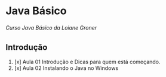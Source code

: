 # Java Básico
###### Curso Java Básico da Loiane Groner

## Introdução

1. [x] Aula 01 Introdução e Dicas para quem está começando.
2. [x] Aula 02 Instalando o Java no Windows
